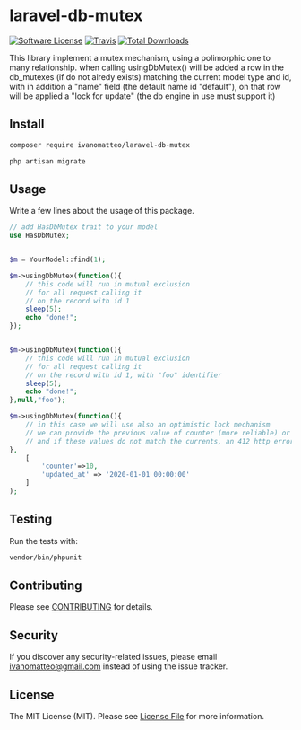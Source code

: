 # laravel-db-mutex

[![Software License](https://img.shields.io/badge/license-MIT-brightgreen.svg?style=flat-square)](LICENSE.md)
[![Travis](https://img.shields.io/travis/ivanomatteo/laravel-db-mutex.svg?style=flat-square)]()
[![Total Downloads](https://img.shields.io/packagist/dt/ivanomatteo/laravel-db-mutex.svg?style=flat-square)](https://packagist.org/packages/ivanomatteo/laravel-db-mutex)


This library implement a mutex mechanism, using a polimorphic one to many relationship.
when calling usingDbMutex() will be added a row in the db_mutexes (if do not alredy exists)
matching the current model type and id, with in addition a "name" field (the default name id "default"),
on that row will be applied a "lock for update" (the db engine in use must support it)

## Install

```bash
composer require ivanomatteo/laravel-db-mutex

php artisan migrate

```


## Usage

Write a few lines about the usage of this package.

```php
// add HasDbMutex trait to your model
use HasDbMutex;


$m = YourModel::find(1);

$m->usingDbMutex(function(){ 
    // this code will run in mutual exclusion 
    // for all request calling it 
    // on the record with id 1
    sleep(5); 
    echo "done!";  
});


$m->usingDbMutex(function(){ 
    // this code will run in mutual exclusion 
    // for all request calling it 
    // on the record with id 1, with "foo" identifier
    sleep(5); 
    echo "done!";  
},null,"foo");

$m->usingDbMutex(function(){ 
    // in this case we will use also an optimistic lock mechanism
    // we can provide the previous value of counter (more reliable) or updated_at or both
    // and if these values do not match the currents, an 412 http error will be returned
},
    [
        'counter'=>10, 
        'updated_at' => '2020-01-01 00:00:00'
    ]
);


```

## Testing

Run the tests with:

```bash
vendor/bin/phpunit
```


## Contributing

Please see [CONTRIBUTING](CONTRIBUTING.md) for details.


## Security

If you discover any security-related issues, please email ivanomatteo@gmail.com instead of using the issue tracker.


## License

The MIT License (MIT). Please see [License File](/LICENSE.md) for more information.

